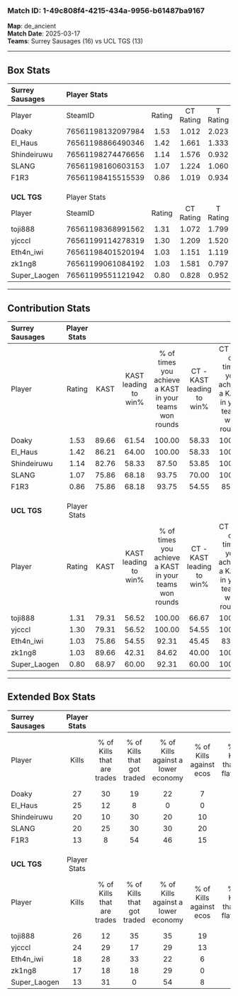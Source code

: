 ### Match ID: 1-49c808f4-4215-434a-9956-b61487ba9167  
**Map**: de_ancient  
**Match Date**: 2025-03-17  
**Teams**: Surrey Sausages (16) vs UCL TGS (13)  

---  

## Box Stats  

| **Surrey Sausages** | Player Stats      |        |           |          |       |      |       |         |        |      |     |
| :- | :- | :-: | :-: | :-: | :-: | :-: | :-: | :-: | :-: | :-: | :-: |
| Player              | SteamID           | Rating | CT Rating | T Rating | KAST  | ADR  | Kills | Assists | Deaths | K/D  | HS% |
| Doaky               | 76561198132097984 |  1.53  |   1.012   |  2.023   | 89.66 | 84.7 |  27   |    4    |   15   | 1.80 | 33  |
| El_Haus             | 76561198866490346 |  1.42  |   1.661   |  1.333   | 86.21 | 90.2 |  25   |    7    |   18   | 1.39 | 48  |
| Shindeiruwu         | 76561198274476656 |  1.14  |   1.576   |  0.932   | 82.76 | 77.2 |  20   |    9    |   22   | 0.91 | 40  |
| SLANG               | 76561198160603153 |  1.07  |   1.224   |  1.060   | 75.86 | 78.2 |  20   |    5    |   22   | 0.91 | 50  |
| F1R3                | 76561198415515539 |  0.86  |   1.019   |  0.934   | 75.86 | 70.6 |  13   |   11    |   22   | 0.59 | 46  |
|                     |                   |        |           |          |       |      |       |         |        |      |     |
|                     |                   |        |           |          |       |      |       |         |        |      |     |
|                     |                   |        |           |          |       |      |       |         |        |      |     |
| **UCL TGS**         | Player Stats      |        |           |          |       |      |       |         |        |      |     |
| Player              | SteamID           | Rating | CT Rating | T Rating | KAST  | ADR  | Kills | Assists | Deaths | K/D  | HS% |
| toji888             | 76561198368991562 |  1.31  |   1.072   |  1.799   | 79.31 | 92.6 |  26   |   12    |   24   | 1.08 | 53  |
| yjcccl              | 76561199114278319 |  1.30  |   1.209   |  1.520   | 79.31 | 89.8 |  24   |    8    |   20   | 1.20 | 54  |
| Eth4n_iwi           | 76561198401520194 |  1.03  |   1.151   |  1.119   | 75.86 | 68.6 |  18   |    3    |   19   | 0.95 | 44  |
| zk1ng8              | 76561199061084192 |  1.03  |   1.581   |  0.797   | 89.66 | 66.3 |  17   |    6    |   23   | 0.74 | 41  |
| Super_Laogen        | 76561199551121942 |  0.80  |   0.828   |  0.952   | 68.97 | 59.6 |  13   |    6    |   20   | 0.65 | 38  |
---  

## Contribution Stats  

| **Surrey Sausages** | Player Stats |       |                      |                                                        |                           |                                                             |                          |                                                            |
| :- | :-: | :-: | :-: | :-: | :-: | :-: | :-: | :-: |
| Player              |    Rating    | KAST  | KAST leading to win% | % of times you achieve a KAST in your teams won rounds | CT - KAST leading to win% | CT - % of times you achieve a KAST in your teams won rounds | T - KAST leading to win% | T - % of times you achieve a KAST in your teams won rounds |
| Doaky               |     1.53     | 89.66 |        61.54         |                         100.00                         |           58.33           |                           100.00                            |          64.29           |                           100.00                           |
| El_Haus             |     1.42     | 86.21 |        64.00         |                         100.00                         |           58.33           |                           100.00                            |          69.23           |                           100.00                           |
| Shindeiruwu         |     1.14     | 82.76 |        58.33         |                         87.50                          |           53.85           |                           100.00                            |          63.64           |                           77.78                            |
| SLANG               |     1.07     | 75.86 |        68.18         |                         93.75                          |           70.00           |                           100.00                            |          66.67           |                           88.89                            |
| F1R3                |     0.86     | 75.86 |        68.18         |                         93.75                          |           54.55           |                            85.71                            |          81.82           |                           100.00                           |
|                     |              |       |                      |                                                        |                           |                                                             |                          |                                                            |
|                     |              |       |                      |                                                        |                           |                                                             |                          |                                                            |
|                     |              |       |                      |                                                        |                           |                                                             |                          |                                                            |
| **UCL TGS**         | Player Stats |       |                      |                                                        |                           |                                                             |                          |                                                            |
| Player              |    Rating    | KAST  | KAST leading to win% | % of times you achieve a KAST in your teams won rounds | CT - KAST leading to win% | CT - % of times you achieve a KAST in your teams won rounds | T - KAST leading to win% | T - % of times you achieve a KAST in your teams won rounds |
| toji888             |     1.31     | 79.31 |        56.52         |                         100.00                         |           66.67           |                           100.00                            |          50.00           |                           100.00                           |
| yjcccl              |     1.30     | 79.31 |        56.52         |                         100.00                         |           54.55           |                           100.00                            |          58.33           |                           100.00                           |
| Eth4n_iwi           |     1.03     | 75.86 |        54.55         |                         92.31                          |           45.45           |                            83.33                            |          63.64           |                           100.00                           |
| zk1ng8              |     1.03     | 89.66 |        42.31         |                         84.62                          |           40.00           |                           100.00                            |          45.45           |                           71.43                            |
| Super_Laogen        |     0.80     | 68.97 |        60.00         |                         92.31                          |           60.00           |                           100.00                            |          60.00           |                           85.71                            |
---  

## Extended Box Stats  

| **Surrey Sausages** | Player Stats |                            |                            |                                    |                         |                              |                                 |        |                             |                                     |                          |                               |                            |
| :- | :-: | :-: | :-: | :-: | :-: | :-: | :-: | :-: | :-: | :-: | :-: | :-: | :-: |
| Player              |    Kills     | % of Kills that are trades | % of Kills that got traded | % of Kills against a lower economy | % of Kills against ecos | % of Kills that are flawless | % of Kills that are close duels | Deaths | % of Deaths that get traded | % of Deaths against a lower economy | % of Deaths against ecos | % of Deaths that are flawless | % of Deaths that are close |
| Doaky               |      27      |             30             |             19             |                 22                 |            7            |              70              |                4                |   15   |              7              |                 20                  |            0             |              73               |             0              |
| El_Haus             |      25      |             12             |             8              |                 0                  |            0            |              60              |               12                |   18   |             28              |                 28                  |            6             |              61               |             0              |
| Shindeiruwu         |      20      |             10             |             30             |                 20                 |           10            |              45              |                5                |   22   |             23              |                 14                  |            0             |              45               |             9              |
| SLANG               |      20      |             25             |             30             |                 30                 |           20            |              35              |               20                |   22   |             18              |                 14                  |            0             |              64               |             0              |
| F1R3                |      13      |             8              |             54             |                 46                 |           15            |              77              |                0                |   22   |             32              |                 27                  |            9             |              68               |             5              |
|                     |              |                            |                            |                                    |                         |                              |                                 |        |                             |                                     |                          |                               |                            |
|                     |              |                            |                            |                                    |                         |                              |                                 |        |                             |                                     |                          |                               |                            |
|                     |              |                            |                            |                                    |                         |                              |                                 |        |                             |                                     |                          |                               |                            |
| **UCL TGS**         | Player Stats |                            |                            |                                    |                         |                              |                                 |        |                             |                                     |                          |                               |                            |
| Player              |    Kills     | % of Kills that are trades | % of Kills that got traded | % of Kills against a lower economy | % of Kills against ecos | % of Kills that are flawless | % of Kills that are close duels | Deaths | % of Deaths that get traded | % of Deaths against a lower economy | % of Deaths against ecos | % of Deaths that are flawless | % of Deaths that are close |
| toji888             |      26      |             12             |             35             |                 35                 |           19            |              50              |                0                |   24   |             25              |                 25                  |            4             |              50               |             0              |
| yjcccl              |      24      |             29             |             17             |                 29                 |           13            |              63              |                0                |   20   |             15              |                 20                  |            5             |              70               |             5              |
| Eth4n_iwi           |      18      |             28             |             33             |                 22                 |            6            |              78              |               11                |   19   |             11              |                 11                  |            0             |              63               |             5              |
| zk1ng8              |      17      |             18             |             18             |                 29                 |            0            |              53              |                6                |   23   |             39              |                 17                  |            0             |              57               |             9              |
| Super_Laogen        |      13      |             31             |             0              |                 54                 |            8            |              54              |                0                |   20   |             30              |                 10                  |            0             |              55               |             25             |
